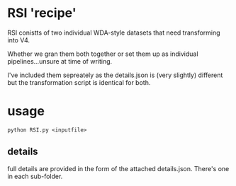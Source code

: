 # RSI 'recipe'

RSI conistts of two individual WDA-style datasets that need transforming into V4.

Whether we gran them both together or set them up as individual pipelines...unsure at time of writing.

I've included them sepreately as the details.json is (very slightly) different but the transformation script is identical for both.


# usage

```python RSI.py <inputfile>```


## details
full details are provided in the form of the attached details.json. There's one in each sub-folder.

